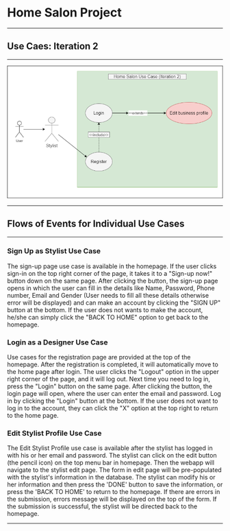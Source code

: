 
# **Home Salon Project**

---  

## Use Caes: **Iteration 2**

---
![Use Case Iteration 2](doc/use%case/../../Home%20Salon%20Use%20Case(Iteration2).png)

---

## Flows of Events for Individual Use Cases

---

### Sign Up as Stylist Use Case

The sign-up page use case is available in the homepage. If the user clicks sign-in on the top right corner of the page, it takes it to a "Sign-up now!" button down on the same page. After clicking the button, the sign-up page opens in which the user can fill in the details like Name, Password, Phone number, Email and Gender (User needs to fill all these details otherwise error will be displayed) and can make an account by clicking the "SIGN UP" button at the bottom. If the user does not wants to make the account, he/she can simply click the "BACK TO HOME" option to get back to the homepage.

### Login as a Designer Use Case

Use cases for the registration page are provided at the top of the homepage. After the registration is completed, it will automatically move to the home page after login. The user clicks the "Logout" option in the upper right corner of the page, and it will log out.
Next time you need to log in, press the "Login" button on the same page. After clicking the button, the login page will open, where the user can enter the email and password. Log in by clicking the "Login" button at the bottom. If the user does not want to log in to the account, they can click the "X" option at the top right to return to the home page.

### Edit Stylist Profile Use Case

The Edit Stylist Profile use case is available after the stylist has logged in with his or her email and password. The stylist can click on the edit button (the pencil icon) on the top menu bar in homepage. Then the webapp will navigate to the stylist edit page. The form in edit page will be pre-populated with the stylist's information in the database. The stylist can modify his or her information and then press the 'DONE' button to save the information, or press the 'BACK TO HOME' to return to the homepage. If there are errors in the submission, errors message will be displayed on the top of the form. If the submission is successful, the stylist will be directed back to the homepage.

---
